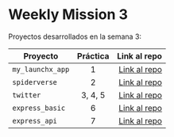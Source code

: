 # Weekly Mission 3

Proyectos desarrollados en la semana 3:

| Proyecto         | Práctica |                                                                Link al repo |
| ---------------- | :------: | --------------------------------------------------------------------------: |
| `my_launchx_app` |    1     |                  [Link al repo](https://github.com/MarioMog/my_launchx_app) |
| `spiderverse`    |    2     |                     [Link al repo](https://github.com/MarioMog/spiderverse) |
| `twitter`        | 3, 4, 5  | [Link al repo](https://github.com/LaunchX-InnovaccionVirtual/MissionNodeJS) |
| `express_basic`  |    6     | [Link al repo](https://github.com/LaunchX-InnovaccionVirtual/MissionNodeJS) |
| `express_api`    |    7     | [Link al repo](https://github.com/LaunchX-InnovaccionVirtual/MissionNodeJS) |
